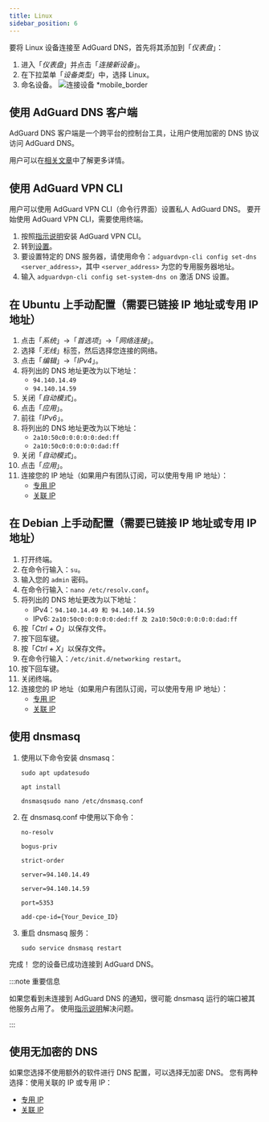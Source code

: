 ```yaml
---
title: Linux
sidebar_position: 6
---
```


要将 Linux 设备连接至 AdGuard DNS，首先将其添加到「_仪表盘_」：

1. 进入「_仪表盘_」并点击「_连接新设备_」。
2. 在下拉菜单「_设备类型_」中，选择 Linux。
3. 命名设备。
   ![连接设备 \*mobile\_border](https://cdn.adtidy.org/content/kb/dns/private/new_dns/connect/choose_linux.png)

## 使用 AdGuard DNS 客户端

AdGuard DNS 客户端是一个跨平台的控制台工具，让用户使用加密的 DNS 协议访问 AdGuard DNS。

用户可以在[相关文章](/dns-client/overview/)中了解更多详情。

## 使用 AdGuard VPN CLI

用户可以使用 AdGuard VPN CLI（命令行界面）设置私人 AdGuard DNS。 要开始使用 AdGuard VPN CLI，需要使用终端。

1. 按照[指示说明](https://adguard-vpn.com/kb/adguard-vpn-for-linux/installation/)安装 AdGuard VPN CLI。
2. 转到[设置](https://adguard-vpn.com/kb/adguard-vpn-for-linux/settings/)。
3. 要设置特定的 DNS 服务器，请使用命令：`adguardvpn-cli config set-dns <server_address>`，其中 `<server_address>` 为您的专用服务器地址。
4. 输入 `adguardvpn-cli config set-system-dns on` 激活 DNS 设置。

## 在 Ubuntu 上手动配置（需要已链接 IP 地址或专用 IP 地址）

1. 点击「_系统_」→「_首选项_」→「_网络连接_」。
2. 选择「_无线_」标签，然后选择您连接的网络。
3. 点击「_编辑_」→「_IPv4_」。
4. 将列出的 DNS 地址更改为以下地址：
   - `94.140.14.49`
   - `94.140.14.59`
5. 关闭「_自动模式_」。
6. 点击「_应用_」。
7. 前往「_IPv6_」。
8. 将列出的 DNS 地址更改为以下地址：
   - `2a10:50c0:0:0:0:0:ded:ff`
   - `2a10:50c0:0:0:0:0:dad:ff`
9. 关闭「_自动模式_」。
10. 点击「_应用_」。
11. 连接您的 IP 地址（如果用户有团队订阅，可以使用专用 IP 地址）：
    - [专用 IP](/private-dns/connect-devices/other-options/dedicated-ip.md)
    - [关联 IP](/private-dns/connect-devices/other-options/linked-ip.md)

## 在 Debian 上手动配置（需要已链接 IP 地址或专用 IP 地址）

1. 打开终端。
2. 在命令行输入：`su`。
3. 输入您的 `admin` 密码。
4. 在命令行输入：`nano /etc/resolv.conf`。
5. 将列出的 DNS 地址更改为以下地址：
   - IPv4：`94.140.14.49 和 94.140.14.59`
   - IPv6: `2a10:50c0:0:0:0:0:ded:ff 及 2a10:50c0:0:0:0:0:dad:ff`
6. 按「_Ctrl + O_」以保存文件。
7. 按下回车键。
8. 按「_Ctrl + X_」以保存文件。
9. 在命令行输入：`/etc/init.d/networking restart`。
10. 按下回车键。
11. 关闭终端。
12. 连接您的 IP 地址（如果用户有团队订阅，可以使用专用 IP 地址）：
    - [专用 IP](/private-dns/connect-devices/other-options/dedicated-ip.md)
    - [关联 IP](/private-dns/connect-devices/other-options/linked-ip.md)

## 使用 dnsmasq

1. 使用以下命令安装 dnsmasq：

   `sudo apt updatesudo`

   `apt install`

   `dnsmasqsudo nano /etc/dnsmasq.conf`

2. 在 dnsmasq.conf 中使用以下命令：

   `no-resolv`

   `bogus-priv`

   `strict-order`

   `server=94.140.14.49`

   `server=94.140.14.59`

   `port=5353`

   `add-cpe-id={Your_Device_ID}`

3. 重启 dnsmasq 服务：

   `sudo service dnsmasq restart`

完成！ 您的设备已成功连接到 AdGuard DNS。

:::note 重要信息

如果您看到未连接到 AdGuard DNS 的通知，很可能 dnsmasq 运行的端口被其他服务占用了。 使用[指示说明](https://github.com/AdguardTeam/AdGuardHome/wiki/FAQ#bindinuse)解决问题。

:::

## 使用无加密的 DNS

如果您选择不使用额外的软件进行 DNS 配置，可以选择无加密 DNS。 您有两种选择：使用关联的 IP 或专用 IP：

- [专用 IP](/private-dns/connect-devices/other-options/dedicated-ip.md)
- [关联 IP](/private-dns/connect-devices/other-options/linked-ip.md)
